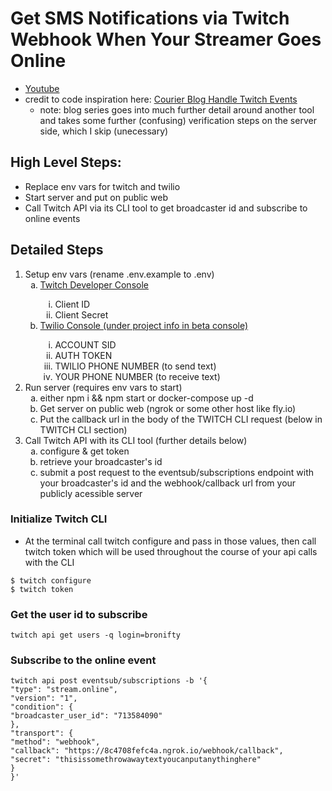 # Get SMS Notifications via Twitch Webhook When Your Streamer Goes Online

- [Youtube](https://www.youtube.com/watch?v=vM-nK3ikHu0)
- credit to code inspiration here: <a href='https://www.courier.com/blog/how-to-handle-real-time-twitch-events'>Courier Blog Handle Twitch Events</a>
  - note: blog series goes into much further detail around another tool and takes some further (confusing) verification steps on the server side, which I skip (unecessary)

## High Level Steps:

- Replace env vars for twitch and twilio
- Start server and put on public web
- Call Twitch API via its CLI tool to get broadcaster id and subscribe to online events

## Detailed Steps

1. Setup env vars (rename .env.example to .env)
   <ol type="a">
      <li><a href='https://dev.twitch.tv/console'>Twitch Developer Console</a></li>
         <ol type="i">
            <li>Client ID</li>
            <li>Client Secret</li>
         </ol>
      <li><a href='https://console.twilio.com'>Twilio Console (under project info in beta console)</a></li>
         <ol type="i">
            <li>ACCOUNT SID</li>
            <li>AUTH TOKEN</li>
            <li>TWILIO PHONE NUMBER (to send  text)</li>
            <li>YOUR PHONE NUMBER (to receive text)</li>
         </ol>
   </ol>
2. Run server (requires env vars to start)
   <ol type="a">
      <li>either npm i && npm start or docker-compose up -d</li>
      <li>Get server on public web (ngrok or some other host like fly.io)</li>
      <li>Put the callback url in the body of the TWITCH CLI request (below in TWITCH CLI section)</li>
   </ol>
3. Call Twitch API with its CLI tool (further details below)
   <ol type="a">
      <li>configure & get token</li>
      <li>retrieve your broadcaster's id</li>
      <li>submit a post request to the eventsub/subscriptions endpoint with your broadcaster's id and the webhook/callback url from your publicly acessible server</li>
   </ol>

### Initialize Twitch CLI

- At the terminal call twitch configure and pass in those values, then call twitch token which will be used throughout the course of your api calls with the CLI

```
$ twitch configure
$ twitch token
```

### Get the user id to subscribe

```
twitch api get users -q login=bronifty
```

### Subscribe to the online event

```
twitch api post eventsub/subscriptions -b '{
"type": "stream.online",
"version": "1",
"condition": {
"broadcaster_user_id": "713584090"
},
"transport": {
"method": "webhook",
"callback": "https://8c4708fefc4a.ngrok.io/webhook/callback",
"secret": "thisissomethrowawaytextyoucanputanythinghere"
}
}'
```
